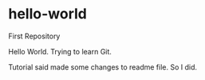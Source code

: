 # hello-world
First Repository

Hello World.
Trying to learn Git.

Tutorial said made some changes to readme file. So I did.
